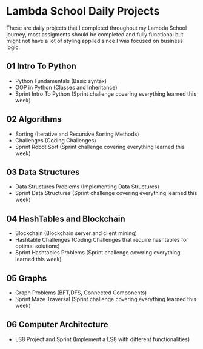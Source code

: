 # Lambda School Daily Projects

These are daily projects that I completed throughout my Lambda School journey, most assigments should be completed and fully functional but might not have a lot of styling applied since I was focused on business logic.

## 01 Intro To Python

- Python Fundamentals (Basic syntax)
- OOP in Python (Classes and Inheritance)
- Sprint Intro To Python (Sprint challenge covering everything learned this week)

## 02 Algorithms

- Sorting (Iterative and Recursive Sorting Methods)
- Challenges (Coding Challenges)
- Sprint Robot Sort (Sprint challenge covering everything learned this week)

## 03 Data Structures

- Data Structures Problems (Implementing Data Structures)
- Sprint Data Structures (Sprint challenge covering everything learned this week)

## 04 HashTables and Blockchain

- Blockchain (Blockchain server and client mining)
- Hashtable Challenges (Coding Challenges that require hashtables for optimal solutions)
- Sprint Hashtables Problems (Sprint challenge covering everything learned this week)

## 05 Graphs

- Graph Problems (BFT,DFS, Connected Components)
- Sprint Maze Traversal (Sprint challenge covering everything learned this week)

## 06 Computer Architecture

- LS8 Project and Sprint (Implement a LS8 with different functionalities)
